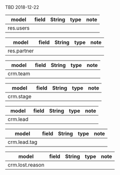TBD 2018-12-22

model|field|String|type|note
-----|-----|------|----|----
res.users||||


model|field|String|type|note
-----|-----|------|----|----
res.partner||||

model|field|String|type|note
-----|-----|------|----|----
crm.team||||


model|field|String|type|note
-----|-----|------|----|----
crm.stage||||


model|field|String|type|note
-----|-----|------|----|----
crm.lead||||


model|field|String|type|note
-----|-----|------|----|----
crm.lead.tag||||


model|field|String|type|note
-----|-----|------|----|----
crm.lost.reason||||




